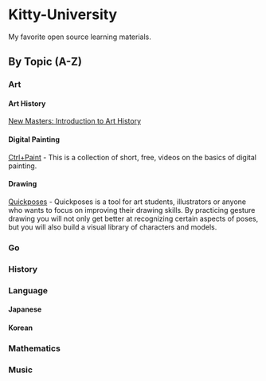 # Kitty-University
My favorite open source learning materials. 

## By Topic (A-Z)

### Art
#### Art History
[New Masters: Introduction to Art History](https://www.youtube.com/watch?v=W09lIONQv2w)
#### Digital Painting
[Ctrl+Paint](https://www.ctrlpaint.com/library) - This is a collection of short, free, videos on the basics of digital painting.
#### Drawing
[Quickposes](https://quickposes.com/en/gestures/random) - Quickposes is a tool for art students, illustrators or anyone who wants to focus on improving their drawing skills. By practicing gesture drawing you will not only get better at recognizing certain aspects of poses, but you will also build a visual library of characters and models.
### Go
### History
### Language
#### Japanese
#### Korean
### Mathematics
### Music


